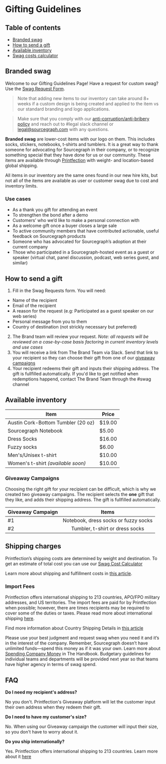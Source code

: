 # Gifting Guidelines

## Table of contents
- [Branded swag](#branded-swag)
- [How to send a gift](#how-to-send-a-gift)
- [Available inventory](#available-inventory)
- [Swag costs calculator](https://docs.google.com/spreadsheets/d/12qS2knJ75V5EXcm2Pjk9NKo7naJgMM9M_MOxAvyW-Oc/edit#gid=0)


## Branded swag

Welcome to our Gifting Guidelines Page! Have a request for custom swag? Use the [Swag Request Form](https://app.asana.com/0/1200419124213353/list).

>Note that adding new items to our inventory can take around 8+ weeks if a custom design is being created and applied to the item vs our standard branding and logo applications.

>Make sure that you comply with our [anti-corruption/anti-bribery policy](https://about.sourcegraph.com/handbook/people-ops/anti-corruption) and reach out to #legal slack channel or legal@sourcegraph.com with any questions. 

**Branded swag** are lower-cost items with our logo on them. This includes socks, stickers, notebooks, t-shirts and tumblers. It is a great way to thank someone for advocating for Sourcegraph in their company, or to recognize something special that they have done for us or our community. These items are available through [Printfection](https://www.printfection.com/swag/) with weight- and location-based global shipping.

All items in our inventory are the same ones found in our new hire kits, but not all of the items are available as user or customer swag due to cost and inventory limits.



### Use cases

- As a thank you gift for attending an event
- To strengthen the bond after a demo
- Customers’ who we’d like to make a personal connection with
- As a welcome gift once a buyer closes a large sale
- To active community members that have contributed actionable, useful feedback on Sourcegraph products
- Someone who has advocated for Sourcegraph’s adoption at their current company
- Those who participated in a Sourcegraph-hosted event as a guest or speaker (virtual chat, panel discussion, podcast, web series guest, and similar)


## How to send a gift 

1. Fill in the Swag Requests form. You will need:  
  - Name of the recipient
  - Email of the recipient
  - A reason for the request (e.g: Participated as a guest speaker on our web series)
  - Personal message from you to them
  - Country of destination (not strickly necessary but preferred) 
2. The Brand team will review  your request. *Note: all requests will be reviewed on a case-by-case basis factoring in current inventory levels and use cases*
3. You will receive a link from The Brand Team via Slack. Send that link to your recipient so they can choose their gift from one of our [giveaway campaigns](#giveaway_campaigns)
4. Your recipient redeems their gift and inputs their shipping address. The gift is fullfilled automatically. If you'd like to get notified when redemptions happend, contact The Brand Team through the #swag channel


## Available inventory

|**Item**                                |**Price** |
|----------------------------------------|----------|
|Austin Cork-Bottom Tumbler (20 oz)      |$19.00    |
|Sourcegraph Notebook                    |$5.00     |
|Dress Socks                             |$16.00    |
|Fuzzy socks                             |$6.00     |
|Men's/Unisex t-shirt                    |$10.00    |
|Women's t-shirt *(available soon)*      |$10.00    |

### Giveaway Campaigns

Choosing the right gift for your recipient can be difficult, which is why we created two giveaway campaigns. The recipient selects the **one** gift that they like, and adds their shipping address. The gift is fullfilled automatically. 

| Giveaway Campaign |                 Items                 |
|-------------------|:-------------------------------------:|
|         #1        | Notebook, dress socks or fuzzy socks |
|         #2        | Tumbler, t-shirt or dress socks      |


## Shipping charges

Printfection’s shipping costs are determined by weight and destination. To get an estimate of total cost you can use our [Swag Cost Calculator](https://docs.google.com/spreadsheets/d/12qS2knJ75V5EXcm2Pjk9NKo7naJgMM9M_MOxAvyW-Oc/edit#gid=0)

Learn more about shipping and fulfillment costs in [this article](https://help.printfection.com/hc/en-us/articles/204467034-Example-shipping-fulfillment-costs).

### Import Fees 

Printfection offers international shipping to 213 countries, APO/FPO military addresses, and US territories. The import fees are paid for by Printfection when possible; however, there are times recipients may be required to cover some of the duties or taxes. Please read more about international shipping [here](https://help.printfection.com/hc/en-us/articles/201462224-International-shipping#:~:text=Printfection%20offers%20international%20shipping%20to,military%20addresses%2C%20and%20US%20territories).

Find more information about Country Shipping Details in [this article](https://help.printfection.com/hc/en-us/articles/114094181154-Country-shipping-details)

Please use your best judgment and request swag when you need it and it’s in the interest of the company. Remember, Sourcegraph doesn’t have unlimited funds—spend this money as if it was your own. Learn more about [Spending Company Money](https://about-docsite.sourcegraph.com/handbook/people-ops/spending-company-money#spending-company-money) in The Handbook. Budgetary guidelines for individual teams and departments will be provided next year so that teams have higher agency in terms of swag spend.

## FAQ

**Do I need my recipient's address?**

No you don't. Printfection's Giveaway platform will let the customer input their own address when they redeem their gift.

**Do I need to have my customer's size?**

No. When using our Giveaway campaign the customer will input their size, so you don't have to worry about it.

**Do you ship internationally?**

Yes. Printfection offers international shipping to 213 countries. Learn more about it [here](https://help.printfection.com/hc/en-us/articles/201462224-International-shipping?mobile_site=true)


